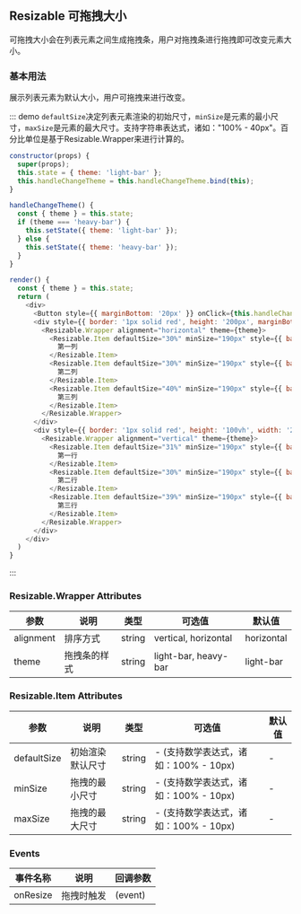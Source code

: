 ## Resizable 可拖拽大小

可拖拽大小会在列表元素之间生成拖拽条，用户对拖拽条进行拖拽即可改变元素大小。

### 基本用法

展示列表元素为默认大小，用户可拖拽来进行改变。

::: demo `defaultSize`决定列表元素渲染的初始尺寸，`minSize`是元素的最小尺寸，`maxSize`是元素的最大尺寸。支持字符串表达式，诸如："100% - 40px"。百分比单位是基于Resizable.Wrapper来进行计算的。
```js
constructor(props) {
  super(props);
  this.state = { theme: 'light-bar' };
  this.handleChangeTheme = this.handleChangeTheme.bind(this);
}

handleChangeTheme() {
  const { theme } = this.state;
  if (theme === 'heavy-bar') {
    this.setState({ theme: 'light-bar' });
  } else {
    this.setState({ theme: 'heavy-bar' });
  }
}

render() {
  const { theme } = this.state;
  return (
    <div>
      <Button style={{ marginBottom: '20px' }} onClick={this.handleChangeTheme}>改变拖拽样式</Button>
      <div style={{ border: '1px solid red', height: '200px', marginBottom: '20px' }}>
        <Resizable.Wrapper alignment="horizontal" theme={theme}>
          <Resizable.Item defaultSize="30%" minSize="190px" style={{ background: 'rgba(19, 206, 102, .2)' }}>
            第一列
          </Resizable.Item>
          <Resizable.Item defaultSize="30%" minSize="190px" style={{ background: 'rgba(32, 160, 255, .2)' }}>
            第二列
          </Resizable.Item>
          <Resizable.Item defaultSize="40%" minSize="190px" style={{ background: 'rgba(247, 186, 42, .2)' }}>
            第三列
          </Resizable.Item>
        </Resizable.Wrapper>
      </div>
      <div style={{ border: '1px solid red', height: '100vh', width: '200px' }}>
        <Resizable.Wrapper alignment="vertical" theme={theme}>
          <Resizable.Item defaultSize="31%" minSize="190px" style={{ background: 'rgba(19, 206, 102, .2)' }}>
            第一行
          </Resizable.Item>
          <Resizable.Item defaultSize="30%" minSize="190px" style={{ background: 'rgba(32, 160, 255, .2)' }}>
            第二行
          </Resizable.Item>
          <Resizable.Item defaultSize="39%" minSize="190px" style={{ background: 'rgba(247, 186, 42, .2)' }}>
            第三行
          </Resizable.Item>
        </Resizable.Wrapper>
      </div>
    </div>
  )
}
```
:::


### Resizable.Wrapper Attributes
| 参数      | 说明    | 类型      | 可选值       | 默认值   |
|---------- |-------- |---------- |-------------  |-------- |
| alignment | 排序方式 | string | vertical, horizontal | horizontal |
| theme | 拖拽条的样式 | string | light-bar, heavy-bar | light-bar |

### Resizable.Item Attributes
| 参数      | 说明    | 类型      | 可选值       | 默认值   |
|---------- |-------- |---------- |-------------  |-------- |
| defaultSize | 初始渲染默认尺寸 | string | - (支持数学表达式，诸如：100% - 10px) | - |
| minSize | 拖拽的最小尺寸 | string | - (支持数学表达式，诸如：100% - 10px) | - |
| maxSize | 拖拽的最大尺寸 | string | - (支持数学表达式，诸如：100% - 10px) | - |

### Events
| 事件名称      | 说明    | 回调参数      |
|---------- |-------- |---------- |
| onResize | 拖拽时触发 | (event) |

